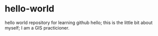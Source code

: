 # hello-world
hello world repository for learning github
hello; this is the little bit about myself; I am a GIS practicioner.

